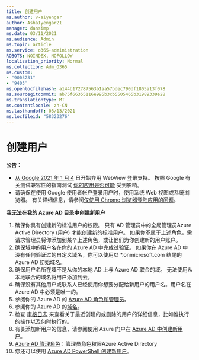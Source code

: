 ```yaml
---
title: 创建用户
ms.author: v-aiyengar
author: AshaIyengar21
manager: dansimp
ms.date: 03/11/2021
ms.audience: Admin
ms.topic: article
ms.service: o365-administration
ROBOTS: NOINDEX, NOFOLLOW
localization_priority: Normal
ms.collection: Adm_O365
ms.custom:
- "9003231"
- "9403"
ms.openlocfilehash: a144b172787563b1aa57bdec790df1805a13f078
ms.sourcegitcommit: ab75f66355116e995b3cb5505465b31989339e28
ms.translationtype: MT
ms.contentlocale: zh-CN
ms.lasthandoff: 08/13/2021
ms.locfileid: "58323276"
---
```

# <a name="create-user"></a>创建用户

**公告：**

- [从 Google 2021 年 1 月 4](https://docs.microsoft.com/azure/active-directory/external-identities/google-federation#deprecation-of-webview-sign-in-support) 日开始弃用 WebView 登录支持。 按照 Google 有关测试兼容性的指南测试 [你的应用是否可能](https://go.microsoft.com/fwlink/?linkid=2157323) 受到影响。
- 请确保在使用 Google 使用者帐户登录用户时，使用系统 Web 视图或系统浏览器。 有关详细信息，请参阅[仅使用 Chrome 浏览器登陆应用的问题](https://docs.microsoft.com/office365/troubleshoot/miscellaneous/chrome-behavior-affects-applications)。

**我无法在我的 Azure AD 目录中创建新用户**

1. 确保你具有创建新的标准用户的权限。 只有 AD 管理员中的全局管理员Azure Active Directory (用户) 才能创建新的标准用户。 如果你不属于上述角色，需请求管理员将你添加到某个上述角色，或让他们为你创建新的用户账户。
1. 确保域中的用户名在你的 Azure AD 中完成过验证。 如果你在 Azure AD 中没有任何验证过的自定义域名，你可以使用以 *.onmicrosoft.com 结尾的 Azure AD 初始域名。
1. 确保用户名所在域不是从你的本地 AD 上与 Azure AD 联合的域。 无法使用从本地联合的域名将用户添加到云。
1. 确保没有其他用户或联系人已经使用你想要分配给新用户的用户名。用户名在 Azure AD 中必须是唯一的。
1. 参阅你的 Azure AD 的 [Azure AD 角色和管理员](https://portal.azure.com/#blade/Microsoft_AAD_IAM/ActiveDirectoryMenuBlade/RolesAndAdministrators)。
1. 参阅你的 Azure AD 的[域名](https://portal.azure.com/#blade/Microsoft_AAD_IAM/ActiveDirectoryMenuBlade/RolesAndAdministrators)。
1. 检查 [审核日志](https://portal.azure.com/#blade/Microsoft_AAD_IAM/ActiveDirectoryMenuBlade/RolesAndAdministrators) 来查看关于最近创建的或删除的用户的详细信息，比如谁执行的操作以及何时执行的。
1. 有关添加新用户的信息，请参阅使用 Azure 门户在 [Azure AD 中创建新用户](https://docs.microsoft.com/azure/active-directory/active-directory-users-create-azure-portal)。
1. [Azure AD 管理角色](https://docs.microsoft.com/azure/active-directory/active-directory-assign-admin-roles)：管理员角色权限Azure Active Directory
1. 您还可以使用 [Azure AD PowerShell 创建新用户](https://docs.microsoft.com/powershell/module/azuread/new-azureaduser?view=azureadps-2.0)。
